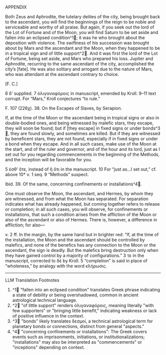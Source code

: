 APPENDIX

Both Zeus and Aphrodite, the tutelary deities of the city, being brought back to the ascendant, you will find the beginnings of the reign to be noble and serviceable and worthy of all praise. But again, if you seek out the lord of the Lot of Fortune and of the Moon, you will find Saturn to be set aside and fallen into an eclipsed condition^1🤖; it was he who brought about the deposition with violence. The swiftness of his succession was brought about by Mars and the ascendant and the Moon, when they happened to be in a tropical sign and of little support^2🤖. And it was first the lord of the Lot of Fortune, being set aside, and Mars who prepared his loss. Jupiter and Aphrodite, recurring to the same ascendant of the city, accomplished the city’s [fate]. He was also solitary and arrogant due to the nature of Mars, who was attendant at the ascendant contrary to choice.

[F. C.]

6 δʼ supplied. 7 ὀλιγαναφόροις in manuscript, emended by Kroll. 9–11 text corrupt. For “Mars,” Kroll conjectures “to rule.”

F. 107 (226χ). 38. On the Escapes of Slaves, by Serapion.

If, at the time of the Moon or the ascendant being in tropical signs or also in double-bodied ones, and being witnessed by malefic stars, they escape, they will soon be found; but if [they escape] in fixed signs or under bonds^3🤖, they are found slowly, and sometimes are killed. But if they are witnessed by beneficent stars, they are not found, especially if in fixed signs or under a bond when they escape. And in all such cases, make use of the Moon at the start, and of the ruler and governor, and of the hour and its lord, just as I set out for you regarding commencements in the beginning of the Methods, and the inception will be favorable for you.

5 ἐσθ’ ὅτε, instead of ἢ ὅτι in the manuscript. 10 For “just as...I set out,” cf. above 10* v. 1 seq. 9 “Methods” suspect.

Ibid. 39. Of the same, concerning confinements or installations^4🤖.

One must observe the Moon, the ascendant, and Hermes, by whom they are witnessed, and from what the Moon has separated. For separation indicates what has already happened, but coming together refers to release or completion; in all such cases, you will observe, for confinements or installations, that such a condition arises from the affliction of the Moon or also of the ascendant or also of Hermes. There is, however, a difference in affliction; for also—

v. 2 ff. In the margin, by the same hand but in brighter red: “If, at the time of the installation, the Moon and the ascendant should be controlled by malefics, and none of the benefics has any connection to the Moon or the ascendant, the sign is deadly. But the malefics bring destruction only when they have gained control by a majority of configurations.” 3 τε in the manuscript, corrected to δὲ by Kroll. 5 “completion” is said in place of “wholeness,” by analogy with the word κλήρωσις.

---

LLM Translation Footnotes

1. ^1🤖 "fallen into an eclipsed condition" translates Greek phrase indicating a state of debility or being overshadowed, common in ancient astrological technical language.
2. ^2🤖 "of little support" renders ὀλιγαναφόροις, meaning literally "with few supporters" or "bringing little benefit," indicating weakness or lack of positive influence in the context.
3. ^3🤖 "bonds" likely translates δεσμοί, a technical astrological term for planetary bonds or connections, distinct from general "aspects."
4. ^4🤖 "concerning confinements or installations": The Greek covers events such as imprisonments, initiations, or institutionalizations; "installations" may also be interpreted as "commencements" or "inceptions" depending on context.